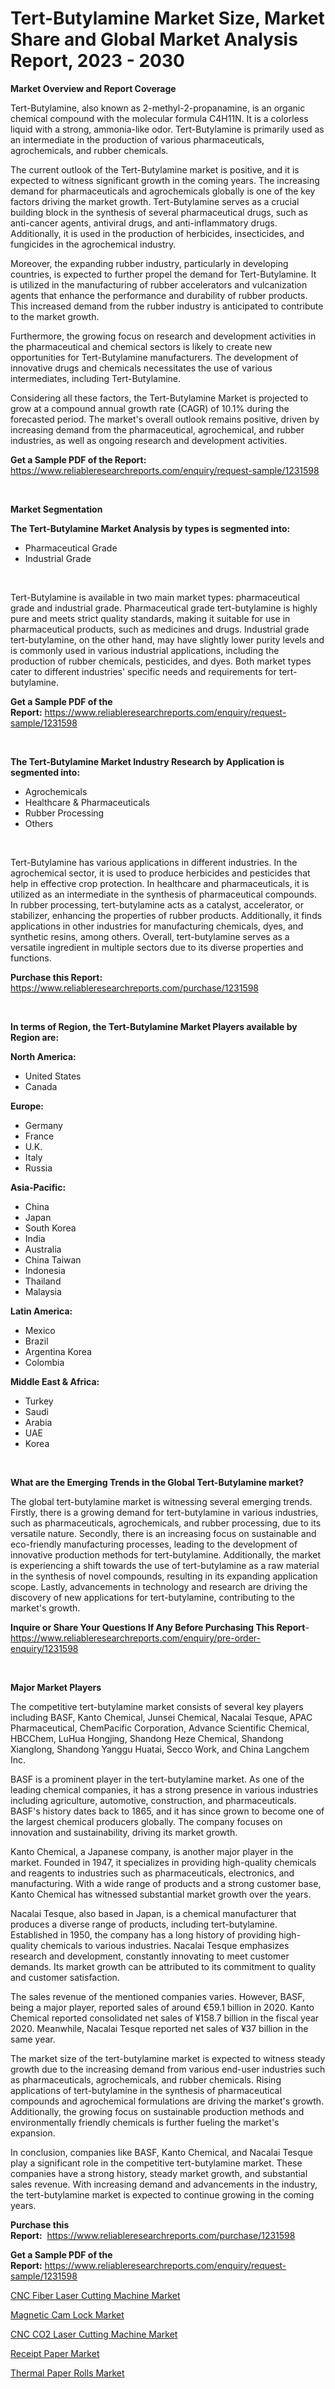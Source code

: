 <p><h1>Tert-Butylamine Market Size, Market Share and Global Market Analysis Report, 2023 - 2030</h1></p><p><strong>Market Overview and Report Coverage</strong></p>
<p><p>Tert-Butylamine, also known as 2-methyl-2-propanamine, is an organic chemical compound with the molecular formula C4H11N. It is a colorless liquid with a strong, ammonia-like odor. Tert-Butylamine is primarily used as an intermediate in the production of various pharmaceuticals, agrochemicals, and rubber chemicals.</p><p>The current outlook of the Tert-Butylamine market is positive, and it is expected to witness significant growth in the coming years. The increasing demand for pharmaceuticals and agrochemicals globally is one of the key factors driving the market growth. Tert-Butylamine serves as a crucial building block in the synthesis of several pharmaceutical drugs, such as anti-cancer agents, antiviral drugs, and anti-inflammatory drugs. Additionally, it is used in the production of herbicides, insecticides, and fungicides in the agrochemical industry.</p><p>Moreover, the expanding rubber industry, particularly in developing countries, is expected to further propel the demand for Tert-Butylamine. It is utilized in the manufacturing of rubber accelerators and vulcanization agents that enhance the performance and durability of rubber products. This increased demand from the rubber industry is anticipated to contribute to the market growth.</p><p>Furthermore, the growing focus on research and development activities in the pharmaceutical and chemical sectors is likely to create new opportunities for Tert-Butylamine manufacturers. The development of innovative drugs and chemicals necessitates the use of various intermediates, including Tert-Butylamine.</p><p>Considering all these factors, the Tert-Butylamine Market is projected to grow at a compound annual growth rate (CAGR) of 10.1% during the forecasted period. The market's overall outlook remains positive, driven by increasing demand from the pharmaceutical, agrochemical, and rubber industries, as well as ongoing research and development activities.</p></p>
<p><strong>Get a Sample PDF of the Report:</strong> <a href="https://www.reliableresearchreports.com/enquiry/request-sample/1231598">https://www.reliableresearchreports.com/enquiry/request-sample/1231598</a></p>
<p>&nbsp;</p>
<p><strong>Market Segmentation</strong></p>
<p><strong>The Tert-Butylamine Market Analysis by types is segmented into:</strong></p>
<p><ul><li>Pharmaceutical Grade</li><li>Industrial Grade</li></ul></p>
<p>&nbsp;</p>
<p><p>Tert-Butylamine is available in two main market types: pharmaceutical grade and industrial grade. Pharmaceutical grade tert-butylamine is highly pure and meets strict quality standards, making it suitable for use in pharmaceutical products, such as medicines and drugs. Industrial grade tert-butylamine, on the other hand, may have slightly lower purity levels and is commonly used in various industrial applications, including the production of rubber chemicals, pesticides, and dyes. Both market types cater to different industries' specific needs and requirements for tert-butylamine.</p></p>
<p><strong>Get a Sample PDF of the Report:</strong>&nbsp;<a href="https://www.reliableresearchreports.com/enquiry/request-sample/1231598">https://www.reliableresearchreports.com/enquiry/request-sample/1231598</a></p>
<p>&nbsp;</p>
<p><strong>The Tert-Butylamine Market Industry Research by Application is segmented into:</strong></p>
<p><ul><li>Agrochemicals</li><li>Healthcare & Pharmaceuticals</li><li>Rubber Processing</li><li>Others</li></ul></p>
<p>&nbsp;</p>
<p><p>Tert-Butylamine has various applications in different industries. In the agrochemical sector, it is used to produce herbicides and pesticides that help in effective crop protection. In healthcare and pharmaceuticals, it is utilized as an intermediate in the synthesis of pharmaceutical compounds. In rubber processing, tert-butylamine acts as a catalyst, accelerator, or stabilizer, enhancing the properties of rubber products. Additionally, it finds applications in other industries for manufacturing chemicals, dyes, and synthetic resins, among others. Overall, tert-butylamine serves as a versatile ingredient in multiple sectors due to its diverse properties and functions.</p></p>
<p><strong>Purchase this Report:</strong>&nbsp; <a href="https://www.reliableresearchreports.com/purchase/1231598">https://www.reliableresearchreports.com/purchase/1231598</a></p>
<p>&nbsp;</p>
<p><strong>In terms of Region, the Tert-Butylamine Market Players available by Region are:</strong></p>
<p>
    <p> <strong> North America: </strong>
        <ul>
            <li>United States</li>
            <li>Canada</li>
        </ul>
        </p> 
    <p> <strong> Europe: </strong>
        <ul>
            <li>Germany</li>
            <li>France</li>
            <li>U.K.</li>
            <li>Italy</li>
            <li>Russia</li>
        </ul>
        </p> 
    <p> <strong> Asia-Pacific: </strong>
        <ul>
            <li>China</li>
            <li>Japan</li>
            <li>South Korea</li>
            <li>India</li>
            <li>Australia</li>
            <li>China Taiwan</li>
            <li>Indonesia</li>
            <li>Thailand</li>
            <li>Malaysia</li>
        </ul>
        </p> 
    <p> <strong> Latin America: </strong>
        <ul>
            <li>Mexico</li>
            <li>Brazil</li>
            <li>Argentina Korea</li>
            <li>Colombia</li>
        </ul>
        </p> 
    <p> <strong> Middle East & Africa: </strong>
        <ul>
            <li>Turkey</li>
            <li>Saudi</li>
            <li>Arabia</li>
            <li>UAE</li>
            <li>Korea</li>
        </ul>
    </p>
    </p>
<p>&nbsp;</p>
<p><strong>What are the Emerging Trends in the Global Tert-Butylamine market?</strong></p>
<p><p>The global tert-butylamine market is witnessing several emerging trends. Firstly, there is a growing demand for tert-butylamine in various industries, such as pharmaceuticals, agrochemicals, and rubber processing, due to its versatile nature. Secondly, there is an increasing focus on sustainable and eco-friendly manufacturing processes, leading to the development of innovative production methods for tert-butylamine. Additionally, the market is experiencing a shift towards the use of tert-butylamine as a raw material in the synthesis of novel compounds, resulting in its expanding application scope. Lastly, advancements in technology and research are driving the discovery of new applications for tert-butylamine, contributing to the market's growth.</p></p>
<p><strong>Inquire or Share Your Questions If Any Before Purchasing This Report</strong>- <a href="https://www.reliableresearchreports.com/enquiry/pre-order-enquiry/1231598">https://www.reliableresearchreports.com/enquiry/pre-order-enquiry/1231598</a></p>
<p>&nbsp;</p>
<p><strong>Major Market Players</strong></p>
<p><p>The competitive tert-butylamine market consists of several key players including BASF, Kanto Chemical, Junsei Chemical, Nacalai Tesque, APAC Pharmaceutical, ChemPacific Corporation, Advance Scientific Chemical, HBCChem, LuHua Hongjing, Shandong Heze Chemical, Shandong Xianglong, Shandong Yanggu Huatai, Secco Work, and China Langchem Inc. </p><p>BASF is a prominent player in the tert-butylamine market. As one of the leading chemical companies, it has a strong presence in various industries including agriculture, automotive, construction, and pharmaceuticals. BASF's history dates back to 1865, and it has since grown to become one of the largest chemical producers globally. The company focuses on innovation and sustainability, driving its market growth.</p><p>Kanto Chemical, a Japanese company, is another major player in the market. Founded in 1947, it specializes in providing high-quality chemicals and reagents to industries such as pharmaceuticals, electronics, and manufacturing. With a wide range of products and a strong customer base, Kanto Chemical has witnessed substantial market growth over the years.</p><p>Nacalai Tesque, also based in Japan, is a chemical manufacturer that produces a diverse range of products, including tert-butylamine. Established in 1950, the company has a long history of providing high-quality chemicals to various industries. Nacalai Tesque emphasizes research and development, constantly innovating to meet customer demands. Its market growth can be attributed to its commitment to quality and customer satisfaction.</p><p>The sales revenue of the mentioned companies varies. However, BASF, being a major player, reported sales of around €59.1 billion in 2020. Kanto Chemical reported consolidated net sales of ¥158.7 billion in the fiscal year 2020. Meanwhile, Nacalai Tesque reported net sales of ¥37 billion in the same year.</p><p>The market size of the tert-butylamine market is expected to witness steady growth due to the increasing demand from various end-user industries such as pharmaceuticals, agrochemicals, and rubber chemicals. Rising applications of tert-butylamine in the synthesis of pharmaceutical compounds and agrochemical formulations are driving the market's growth. Additionally, the growing focus on sustainable production methods and environmentally friendly chemicals is further fueling the market's expansion.</p><p>In conclusion, companies like BASF, Kanto Chemical, and Nacalai Tesque play a significant role in the competitive tert-butylamine market. These companies have a strong history, steady market growth, and substantial sales revenue. With increasing demand and advancements in the industry, the tert-butylamine market is expected to continue growing in the coming years.</p></p>
<p><strong>Purchase this Report:</strong>&nbsp;&nbsp;<a href="https://www.reliableresearchreports.com/purchase/1231598">https://www.reliableresearchreports.com/purchase/1231598</a></p>
<p></p>
<p><strong>Get a Sample PDF of the Report:</strong>&nbsp;<a href="https://www.reliableresearchreports.com/enquiry/request-sample/1231598">https://www.reliableresearchreports.com/enquiry/request-sample/1231598</a></p>
<p><p><a href="https://medium.com/@reportprime03/analyzing-cnc-fiber-laser-cutting-machine-market-global-industry-perspective-and-forecast-2023-to-43cb3d611e5e">CNC Fiber Laser Cutting Machine Market</a></p><p><a href="https://medium.com/@reportprime01/magnetic-cam-lock-market-insight-market-trends-growth-forecasted-from-2023-to-2030-faedbf0e03d3">Magnetic Cam Lock Market</a></p><p><a href="https://medium.com/@reportprime04/cnc-co2-laser-cutting-machine-market-size-and-market-trends-complete-industry-overview-2023-to-aea2785099e7">CNC CO2 Laser Cutting Machine Market</a></p><p><a href="https://github.com/JameTravis/Market-Research-Report-List-2/blob/main/receipt-paper-market.md">Receipt Paper Market</a></p><p><a href="https://github.com/RichRobinson5/Market-Research-Report-List-2/blob/main/thermal-paper-rolls-market.md">Thermal Paper Rolls Market</a></p></p>